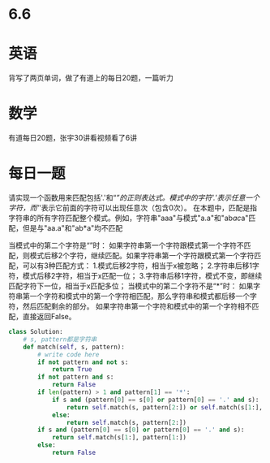 # 6.6

# 英语

背写了两页单词，做了有道上的每日20题，一篇听力

# 数学    

有道每日20题，张宇30讲看视频看了6讲

#  每日一题  

请实现一个函数用来匹配包括'.'和“*”的正则表达式。模式中的字符'.'表示任意一个字符，而'*'表示它前面的字符可以出现任意次（包含0次）。 在本题中，匹配是指字符串的所有字符匹配整个模式。例如，字符串"aaa"与模式"a.a"和"ab*ac*a"匹配，但是与"aa.a"和"ab*a"均不匹配

当模式中的第二个字符是“”时：
如果字符串第一个字符跟模式第一个字符不匹配，则模式后移2个字符，继续匹配。如果字符串第一个字符跟模式第一个字符匹配，可以有3种匹配方式：
1.模式后移2字符，相当于x被忽略；
2.字符串后移1字符，模式后移2字符，相当于x匹配一位；
3.字符串后移1字符，模式不变，即继续匹配字符下一位，相当于x匹配多位；
当模式中的第二个字符不是“*”时：
如果字符串第一个字符和模式中的第一个字符相匹配，那么字符串和模式都后移一个字符，然后匹配剩余的部分。
如果字符串第一个字符和模式中的第一个字符相不匹配，直接返回False。

```python
class Solution:
    # s, pattern都是字符串
    def match(self, s, pattern):
        # write code here
        if not pattern and not s:
            return True
        if not pattern and s:
            return False
        if len(pattern) > 1 and pattern[1] == '*':
            if s and (pattern[0] == s[0] or pattern[0] == '.' and s):
                return self.match(s, pattern[2:]) or self.match(s[1:], pattern) or self.match(s[1:], pattern[2:])
            else:
                return self.match(s, pattern[2:])
        if s and (pattern[0] == s[0] or pattern[0] == '.' and s):
            return self.match(s[1:], pattern[1:])
        else:
            return False

```

